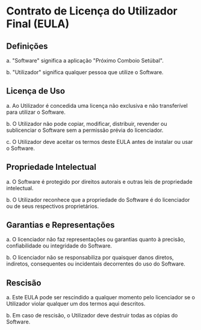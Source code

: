 # Contrato de Licença do Utilizador Final (EULA)
## Definições
a. "Software" significa a aplicação "Próximo Comboio Setúbal".

b. "Utilizador" significa qualquer pessoa que utilize o Software.

## Licença de Uso
a. Ao Utilizador é concedida uma licença não exclusiva e não transferível para utilizar o Software.

b. O Utilizador não pode copiar, modificar, distribuir, revender ou sublicenciar o Software sem a permissão prévia do licenciador.

c. O Utilizador deve aceitar os termos deste EULA antes de instalar ou usar o Software.

## Propriedade Intelectual
a. O Software é protegido por direitos autorais e outras leis de propriedade intelectual.

b. O Utilizador reconhece que a propriedade do Software é do licenciador ou de seus respectivos proprietários.

## Garantias e Representações
a. O licenciador não faz representações ou garantias quanto à precisão, confiabilidade ou integridade do Software.

b. O licenciador não se responsabiliza por quaisquer danos diretos, indiretos, consequentes ou incidentais decorrentes do uso do Software.

## Rescisão
a. Este EULA pode ser rescindido a qualquer momento pelo licenciador se o Utilizador violar qualquer um dos termos aqui descritos.

b. Em caso de rescisão, o Utilizador deve destruir todas as cópias do Software.
